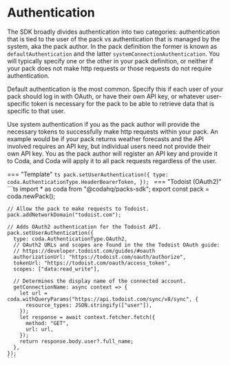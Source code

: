 # Authentication

The SDK broadly divides authentication into two categories: authentication that is tied to the user of the pack vs authentication that is managed by the system, aka the pack author. In the pack definition the former is known as `defaultAuthentication` and the latter `systemConnectionAuthentication`. You will typically specify one or the other in your pack definition, or neither if your pack does not make http requests or those requests do not require authentication.

Default authentication is the most common. Specify this if each user of your pack should log in with OAuth, or have their own API key, or whatever user-specific token is necessary for the pack to be able to retrieve data that is specific to that user.

Use system authentication if you as the pack author will provide the necessary tokens to successfully make http requests within your pack. An example would be if your pack returns weather forecasts and the API involved requires an API key, but individual users need not provide their own API key. You as the pack author will register an API key and provide it to Coda, and Coda will apply it to all pack requests regardless of the user.

=== "Template"
    ```ts
    pack.setUserAuthentication({
      type: coda.AuthenticationType.HeaderBearerToken,
    });
    ```
=== "Todoist (OAuth2)"
    ```ts
    import * as coda from "@codahq/packs-sdk";
    export const pack = coda.newPack();

    // Allow the pack to make requests to Todoist.
    pack.addNetworkDomain("todoist.com");

    // Adds OAuth2 authentication for the Todoist API.
    pack.setUserAuthentication({
      type: coda.AuthenticationType.OAuth2,
      // OAuth2 URLs and scopes are found in the the Todoist OAuth guide:
      // https://developer.todoist.com/guides/#oauth
      authorizationUrl: "https://todoist.com/oauth/authorize",
      tokenUrl: "https://todoist.com/oauth/access_token",
      scopes: ["data:read_write"],

      // Determines the display name of the connected account.
      getConnectionName: async context => {
        let url = coda.withQueryParams("https://api.todoist.com/sync/v8/sync", {
          resource_types: JSON.stringify(["user"]),
        });
        let response = await context.fetcher.fetch({
          method: "GET",
          url: url,
        });
        return response.body.user?.full_name;
      },
    });
    ```
